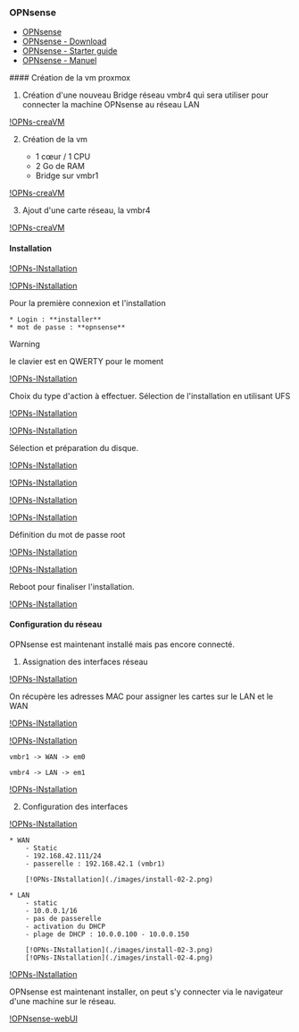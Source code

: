 ### OPNsense

- [OPNsense](https://opnsense.org/)
- [OPNsense - Download](https://opnsense.org/download/)
- [OPNsense - Starter guide](https://opnsense.org/users/get-started/)
- [OPNsense - Manuel](https://docs.opnsense.org/manual/hardware.html)

#### Création de la vm proxmox

1. Création d'une nouveau Bridge réseau vmbr4 qui sera utiliser pour connecter la machine OPNsense au réseau LAN

[!OPNs-creaVM](./images/vmbr-01-1.png)

2. Création de la vm
	
	* 1 cœur / 1 CPU
	* 2 Go de RAM
	* Bridge sur vmbr1

[!OPNs-creaVM](./images/vmbr-01-2.png)

3. Ajout d'une carte réseau, la vmbr4

[!OPNs-creaVM](./images/vmbr-01-3.png)

#### Installation

[!OPNs-INstallation](./images/install-00-0.png)

[!OPNs-INstallation](./images/install-00-1.png)

Pour la première connexion et l'installation

	* Login : **installer**
	* mot de passe : **opnsense**

> [!WARNING]
> le clavier est en QWERTY pour le moment

[!OPNs-INstallation](./images/install-00-2.png)

Choix du type d'action à effectuer. 
Sélection de l'installation en utilisant UFS

[!OPNs-INstallation](./images/install-00-3.png)

[!OPNs-INstallation](./images/install-00-4.png)

Sélection et préparation du disque.

[!OPNs-INstallation](./images/install-00-5.png)

[!OPNs-INstallation](./images/install-00-6.png)

[!OPNs-INstallation](./images/install-00-7.png)

[!OPNs-INstallation](./images/install-00-8.png)

Définition du mot de passe root

[!OPNs-INstallation](./images/install-00-9.png)

[!OPNs-INstallation](./images/install-00-10.png)

Reboot pour finaliser l'installation.

[!OPNs-INstallation](./images/install-00-11.png)

#### Configuration du réseau

OPNsense est maintenant installé mais pas encore connecté.

1. Assignation des interfaces réseau

[!OPNs-INstallation](./images/install-01-1.png)

On récupère les adresses MAC pour assigner les cartes sur le LAN et le WAN

[!OPNs-INstallation](./images/install-01-2.2.png)

[!OPNs-INstallation](./images/install-01-2.png)

	vmbr1 -> WAN -> em0
	
	vmbr4 -> LAN -> em1

[!OPNs-INstallation](./images/install-01-3.png)

2. Configuration des interfaces

[!OPNs-INstallation](./images/install-02-1.png)

	* WAN
		- Static
		- 192.168.42.111/24
		- passerelle : 192.168.42.1 (vmbr1)
		
		[!OPNs-INstallation](./images/install-02-2.png)
	
	* LAN
		- static
		- 10.0.0.1/16
		- pas de passerelle
		- activation du DHCP
		- plage de DHCP : 10.0.0.100 - 10.0.0.150
		
		[!OPNs-INstallation](./images/install-02-3.png)
		[!OPNs-INstallation](./images/install-02-4.png)

[!OPNs-INstallation](./images/install-03-1.png)

OPNsense est maintenant installer, on peut s'y connecter via le navigateur d'une machine sur le réseau.

[!OPNsense-webUI](./images/OPNsense-webUI.png)







